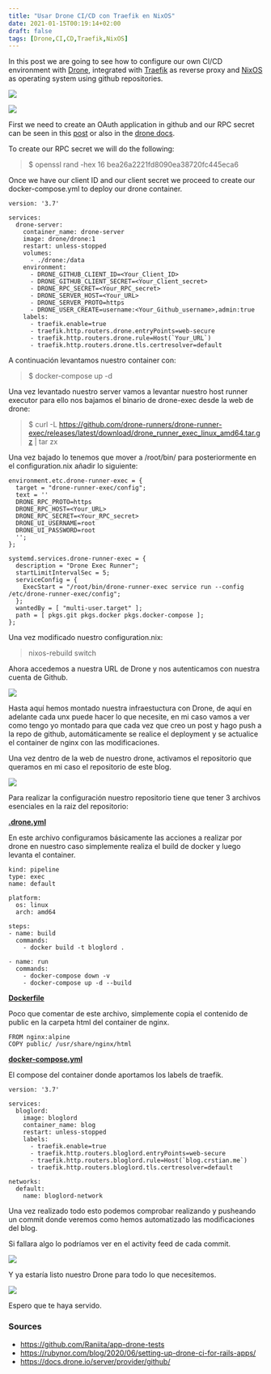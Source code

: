 ```yaml
---
title: "Usar Drone CI/CD con Traefik en NixOS"
date: 2021-01-15T00:19:14+02:00
draft: false
tags: [Drone,CI,CD,Traefik,NixOS]
---
```


In this post we are going to see how to configure our own CI/CD environment with [Drone](https://www.drone.io/), integrated with [Traefik](https://traefik.io/) as reverse proxy and [NixOS](https://nixos.org/) as operating system using github repositories.

![](https://raw.githubusercontent.com/Crstian19/My-personal-blog/Main/public/images/NixOS.png)

![](https://raw.githubusercontent.com/Crstian19/My-personal-blog/Main/public/images/Drone.jpg)

First we need to create an OAuth application in github and our RPC secret can be seen in this [post](https://rubynor.com/blog/2020/06/setting-up-drone-ci-for-rails-apps/) or also in the [drone docs](https://docs.drone.io/server/provider/github/).

To create our RPC secret we will do the following:

> $ openssl rand -hex 16
bea26a2221fd8090ea38720fc445eca6

Once we have our client ID and our client secret we proceed to create our docker-compose.yml to deploy our drone container.

```
version: '3.7'

services:
  drone-server:
    container_name: drone-server
    image: drone/drone:1
    restart: unless-stopped
    volumes:
      - ./drone:/data
    environment:
      - DRONE_GITHUB_CLIENT_ID=<Your_Client_ID>
      - DRONE_GITHUB_CLIENT_SECRET=<Your_Client_secret>
      - DRONE_RPC_SECRET=<Your_RPC_secret>
      - DRONE_SERVER_HOST=<Your_URL>
      - DRONE_SERVER_PROTO=https
      - DRONE_USER_CREATE=username:<Your_Github_username>,admin:true
    labels:
      - traefik.enable=true
      - traefik.http.routers.drone.entryPoints=web-secure
      - traefik.http.routers.drone.rule=Host(`Your_URL`)
      - traefik.http.routers.drone.tls.certresolver=default

```
A continuación levantamos nuestro container con:
> $ docker-compose up -d

Una vez levantado nuestro server vamos a levantar nuestro host runner executor para ello nos bajamos el binario de drone-exec desde la web de drone:

> $ curl -L https://github.com/drone-runners/drone-runner-exec/releases/latest/download/drone_runner_exec_linux_amd64.tar.gz | tar zx

Una vez bajado lo tenemos que mover a /root/bin/ para posteriormente en el configuration.nix añadir lo siguiente:

```
environment.etc.drone-runner-exec = {
  target = "drone-runner-exec/config";
  text = ''
  DRONE_RPC_PROTO=https
  DRONE_RPC_HOST=<Your_URL>
  DRONE_RPC_SECRET=<Your_RPC_secret>
  DRONE_UI_USERNAME=root
  DRONE_UI_PASSWORD=root
  '';
};

systemd.services.drone-runner-exec = {
  description = "Drone Exec Runner";
  startLimitIntervalSec = 5;
  serviceConfig = {
    ExecStart = "/root/bin/drone-runner-exec service run --config /etc/drone-runner-exec/config";
  };
  wantedBy = [ "multi-user.target" ];
  path = [ pkgs.git pkgs.docker pkgs.docker-compose ];
};
```
Una vez modificado nuestro configuration.nix:

> nixos-rebuild switch

Ahora accedemos a nuestra URL de Drone y nos autenticamos con nuestra cuenta de  Github.

![](https://raw.githubusercontent.com/Crstian19/My-personal-blog/Main/public/images/GithubLogin.png)

Hasta aquí hemos montado nuestra infraestuctura con Drone, de aquí en adelante cada unx puede hacer lo que necesite, en mi caso vamos a ver como tengo yo montado para que cada vez que creo un post y hago push a la repo de github, automáticamente se realice el deployment y se actualice el container de nginx con las modificaciones.

Una vez dentro de la web de nuestro drone, activamos el repositorio que queramos en mi caso el repositorio de este blog.

![](https://raw.githubusercontent.com/Crstian19/My-personal-blog/Main/public/images/Dronepage.png)


Para realizar la configuración nuestro repositorio tiene que tener 3 archivos esenciales en la raiz del repositorio:

[**.drone.yml**](https://github.com/Crstian19/My-personal-blog/blob/Main/.drone.yml)

En este archivo configuramos básicamente las acciones a realizar por drone en nuestro caso simplemente realiza el build de docker y luego levanta el container.


```
kind: pipeline
type: exec
name: default

platform:
  os: linux
  arch: amd64

steps:
- name: build
  commands:
    - docker build -t bloglord .

- name: run
  commands:
    - docker-compose down -v
    - docker-compose up -d --build
```
[**Dockerfile**](https://github.com/Crstian19/My-personal-blog/blob/Main/Dockerfile)

Poco que comentar de este archivo, simplemente copia el contenido de public en la carpeta html del container de nginx.

```
FROM nginx:alpine
COPY public/ /usr/share/nginx/html
```
[**docker-compose.yml**](https://github.com/Crstian19/My-personal-blog/blob/Main/docker-compose.yml)

El compose del container donde aportamos los labels de traefik.

```
version: '3.7'

services:
  bloglord:
    image: bloglord
    container_name: blog
    restart: unless-stopped
    labels:
      - traefik.enable=true
      - traefik.http.routers.bloglord.entryPoints=web-secure
      - traefik.http.routers.bloglord.rule=Host(`blog.crstian.me`)
      - traefik.http.routers.bloglord.tls.certresolver=default

networks:
  default:
    name: bloglord-network
```

Una vez realizado todo esto podemos comprobar realizando y pusheando un commit donde veremos como hemos automatizado las modificaciones del blog.

Si fallara algo lo podríamos ver en el activity feed de cada commit.

![](https://raw.githubusercontent.com/Crstian19/My-personal-blog/Main/public/images/DroneActivityFeed.png)

Y ya estaría listo nuestro Drone para todo lo que necesitemos.

![](https://i.pinimg.com/originals/f4/7a/70/f47a703b66a1d1e2a2f9b3078a00215a.gif)

Espero que te haya servido.


### Sources

- https://github.com/Raniita/app-drone-tests
- https://rubynor.com/blog/2020/06/setting-up-drone-ci-for-rails-apps/
- https://docs.drone.io/server/provider/github/